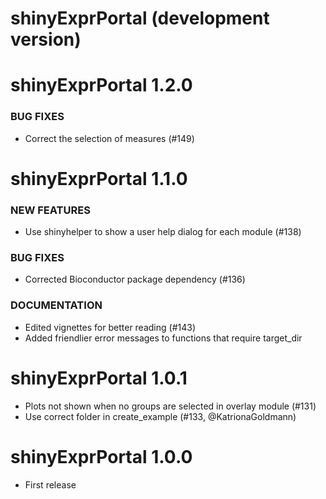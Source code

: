 # shinyExprPortal (development version)

# shinyExprPortal 1.2.0

### BUG FIXES

- Correct the selection of measures (#149)

# shinyExprPortal 1.1.0

### NEW FEATURES

- Use shinyhelper to show a user help dialog for each module (#138)

### BUG FIXES

- Corrected Bioconductor package dependency (#136)

### DOCUMENTATION

- Edited vignettes for better reading (#143)
- Added friendlier error messages to functions that require target_dir

# shinyExprPortal 1.0.1

- Plots not shown when no groups are selected in overlay module (#131)
- Use correct folder in create_example (#133, @KatrionaGoldmann)

# shinyExprPortal 1.0.0

* First release

